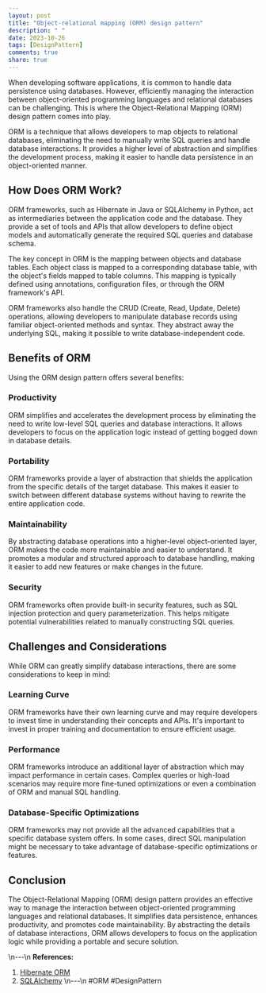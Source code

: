 ```yaml
---
layout: post
title: "Object-relational mapping (ORM) design pattern"
description: " "
date: 2023-10-26
tags: [DesignPattern]
comments: true
share: true
---
```


When developing software applications, it is common to handle data persistence using databases. However, efficiently managing the interaction between object-oriented programming languages and relational databases can be challenging. This is where the Object-Relational Mapping (ORM) design pattern comes into play.

ORM is a technique that allows developers to map objects to relational databases, eliminating the need to manually write SQL queries and handle database interactions. It provides a higher level of abstraction and simplifies the development process, making it easier to handle data persistence in an object-oriented manner.

## How Does ORM Work?

ORM frameworks, such as Hibernate in Java or SQLAlchemy in Python, act as intermediaries between the application code and the database. They provide a set of tools and APIs that allow developers to define object models and automatically generate the required SQL queries and database schema.

The key concept in ORM is the mapping between objects and database tables. Each object class is mapped to a corresponding database table, with the object's fields mapped to table columns. This mapping is typically defined using annotations, configuration files, or through the ORM framework's API.

ORM frameworks also handle the CRUD (Create, Read, Update, Delete) operations, allowing developers to manipulate database records using familiar object-oriented methods and syntax. They abstract away the underlying SQL, making it possible to write database-independent code.

## Benefits of ORM

Using the ORM design pattern offers several benefits:

### Productivity

ORM simplifies and accelerates the development process by eliminating the need to write low-level SQL queries and database interactions. It allows developers to focus on the application logic instead of getting bogged down in database details.

### Portability

ORM frameworks provide a layer of abstraction that shields the application from the specific details of the target database. This makes it easier to switch between different database systems without having to rewrite the entire application code.

### Maintainability

By abstracting database operations into a higher-level object-oriented layer, ORM makes the code more maintainable and easier to understand. It promotes a modular and structured approach to database handling, making it easier to add new features or make changes in the future.

### Security

ORM frameworks often provide built-in security features, such as SQL injection protection and query parameterization. This helps mitigate potential vulnerabilities related to manually constructing SQL queries.

## Challenges and Considerations

While ORM can greatly simplify database interactions, there are some considerations to keep in mind:

### Learning Curve

ORM frameworks have their own learning curve and may require developers to invest time in understanding their concepts and APIs. It's important to invest in proper training and documentation to ensure efficient usage.

### Performance

ORM frameworks introduce an additional layer of abstraction which may impact performance in certain cases. Complex queries or high-load scenarios may require more fine-tuned optimizations or even a combination of ORM and manual SQL handling.

### Database-Specific Optimizations

ORM frameworks may not provide all the advanced capabilities that a specific database system offers. In some cases, direct SQL manipulation might be necessary to take advantage of database-specific optimizations or features.

## Conclusion

The Object-Relational Mapping (ORM) design pattern provides an effective way to manage the interaction between object-oriented programming languages and relational databases. It simplifies data persistence, enhances productivity, and promotes code maintainability. By abstracting the details of database interactions, ORM allows developers to focus on the application logic while providing a portable and secure solution.

\n---\n
**References:**

1. [Hibernate ORM](https://hibernate.org/orm/)
2. [SQLAlchemy](https://www.sqlalchemy.org/)
\n---\n
#ORM #DesignPattern